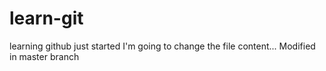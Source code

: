 # learn-git
learning github
just started
I'm going to change the file content...
Modified in master branch
